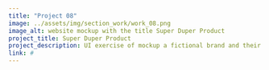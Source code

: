 ```yaml
---
title: "Project 08"
image: ../assets/img/section_work/work_08.png
image_alt: website mockup with the title Super Duper Product
project_title: Super Duper Product
project_description: UI exercise of mockup a fictional brand and their product with only one color.
link: #
---
```


